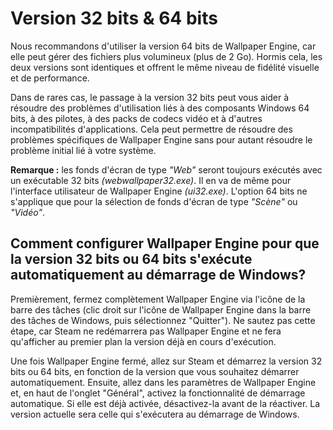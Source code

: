 # Version 32 bits & 64 bits

Nous recommandons d'utiliser la version 64 bits de Wallpaper Engine, car elle peut gérer des fichiers plus volumineux (plus de 2 Go). Hormis cela, les deux versions sont identiques et offrent le même niveau de fidélité visuelle et de performance.

Dans de rares cas, le passage à la version 32 bits peut vous aider à résoudre des problèmes d'utilisation liés à des composants Windows 64 bits, à des pilotes, à des packs de codecs vidéo et à d'autres incompatibilités d'applications. Cela peut permettre de résoudre des problèmes spécifiques de Wallpaper Engine sans pour autant résoudre le problème initial lié à votre système.

**Remarque :** les fonds d'écran de type *"Web"* seront toujours exécutés avec un exécutable 32 bits *(webwallpaper32.exe)*. Il en va de même pour l'interface utilisateur de Wallpaper Engine *(ui32.exe)*. L'option 64 bits ne s'applique que pour la sélection de fonds d'écran de type *"Scène"* ou *"Vidéo"*.

## Comment configurer Wallpaper Engine pour que la version 32 bits ou 64 bits s'exécute automatiquement au démarrage de Windows?

Premièrement, fermez complètement Wallpaper Engine via l'icône de la barre des tâches (clic droit sur l'icône de Wallpaper Engine dans la barre des tâches de Windows, puis sélectionnez "Quitter"). Ne sautez pas cette étape, car Steam ne redémarrera pas Wallpaper Engine et ne fera qu'afficher au premier plan la version déjà en cours d'exécution.

Une fois Wallpaper Engine fermé, allez sur Steam et démarrez la version 32 bits ou 64 bits, en fonction de la version que vous souhaitez démarrer automatiquement. Ensuite, allez dans les paramètres de Wallpaper Engine et, en haut de l'onglet "Général", activez la fonctionnalité de démarrage automatique. Si elle est déjà activée, désactivez-la avant de la réactiver. La version actuelle sera celle qui s'exécutera au démarrage de Windows.